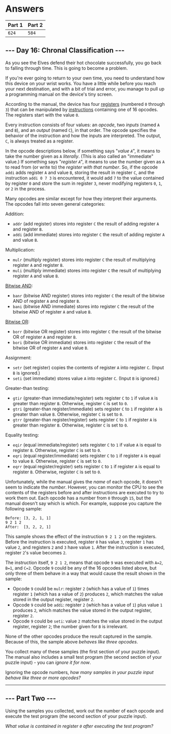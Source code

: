 # Answers

| Part 1 | Part 2 |
| ------ | ------ |
|  `624` |  `584` |

## --- Day 16: Chronal Classification ---

As you see the Elves defend their hot chocolate successfully, you go back to falling through time. This is going to become a problem.

If you're ever going to return to your own time, you need to understand how this device on your wrist works. You have a little while before you reach your next destination, and with a bit of trial and error, you manage to pull up a programming manual on the device's tiny screen.

According to the manual, the device has four [registers](https://en.wikipedia.org/wiki/Hardware_register) (numbered `0` through `3`) that can be manipulated by [instructions](https://en.wikipedia.org/wiki/Instruction_set_architecture#Instructions) containing one of 16 opcodes. The registers start with the value `0`.

Every instruction consists of four values: an _opcode_, two _inputs_ (named `A` and `B`), and an _output_ (named `C`), in that order. The opcode specifies the behavior of the instruction and how the inputs are interpreted. The output, `C`, is always treated as a register.

In the opcode descriptions below, if something says "_value `A`_", it means to take the number given as `A` _literally_. (This is also called an "immediate" value.) If something says "_register `A`_", it means to use the number given as `A` to read from (or write to) the _register with that number_. So, if the opcode `addi` adds register `A` and value `B`, storing the result in register `C`, and the instruction `addi 0 7 3` is encountered, it would add `7` to the value contained by register `0` and store the sum in register `3`, never modifying registers `0`, `1`, or `2` in the process.

Many opcodes are similar except for how they interpret their arguments. The opcodes fall into seven general categories:

Addition:

*   `addr` (add register) stores into register `C` the result of adding register `A` and register `B`.
*   `addi` (add immediate) stores into register `C` the result of adding register `A` and value `B`.

Multiplication:

*   `mulr` (multiply register) stores into register `C` the result of multiplying register `A` and register `B`.
*   `muli` (multiply immediate) stores into register `C` the result of multiplying register `A` and value `B`.

[Bitwise AND](https://en.wikipedia.org/wiki/Bitwise_AND):

*   `banr` (bitwise AND register) stores into register `C` the result of the bitwise AND of register `A` and register `B`.
*   `bani` (bitwise AND immediate) stores into register `C` the result of the bitwise AND of register `A` and value `B`.

[Bitwise OR](https://en.wikipedia.org/wiki/Bitwise_OR):

*   `borr` (bitwise OR register) stores into register `C` the result of the bitwise OR of register `A` and register `B`.
*   `bori` (bitwise OR immediate) stores into register `C` the result of the bitwise OR of register `A` and value `B`.

Assignment:

*   `setr` (set register) copies the contents of register `A` into register `C`. (Input `B` is ignored.)
*   `seti` (set immediate) stores value `A` into register `C`. (Input `B` is ignored.)

Greater-than testing:

*   `gtir` (greater-than immediate/register) sets register `C` to `1` if value `A` is greater than register `B`. Otherwise, register `C` is set to `0`.
*   `gtri` (greater-than register/immediate) sets register `C` to `1` if register `A` is greater than value `B`. Otherwise, register `C` is set to `0`.
*   `gtrr` (greater-than register/register) sets register `C` to `1` if register `A` is greater than register `B`. Otherwise, register `C` is set to `0`.

Equality testing:

*   `eqir` (equal immediate/register) sets register `C` to `1` if value `A` is equal to register `B`. Otherwise, register `C` is set to `0`.
*   `eqri` (equal register/immediate) sets register `C` to `1` if register `A` is equal to value `B`. Otherwise, register `C` is set to `0`.
*   `eqrr` (equal register/register) sets register `C` to `1` if register `A` is equal to register `B`. Otherwise, register `C` is set to `0`.

Unfortunately, while the manual gives the _name_ of each opcode, it doesn't seem to indicate the _number_. However, you can monitor the CPU to see the contents of the registers before and after instructions are executed to try to work them out. Each opcode has a number from `0` through `15`, but the manual doesn't say which is which. For example, suppose you capture the following sample:

    Before: [3, 2, 1, 1]
    9 2 1 2
    After:  [3, 2, 2, 1]
    

This sample shows the effect of the instruction `9 2 1 2` on the registers. Before the instruction is executed, register `0` has value `3`, register `1` has value `2`, and registers `2` and `3` have value `1`. After the instruction is executed, register `2`'s value becomes `2`.

The instruction itself, `9 2 1 2`, means that opcode `9` was executed with `A=2`, `B=1`, and `C=2`. Opcode `9` could be any of the 16 opcodes listed above, but only three of them behave in a way that would cause the result shown in the sample:

*   Opcode `9` could be `mulr`: register `2` (which has a value of `1`) times register `1` (which has a value of `2`) produces `2`, which matches the value stored in the output register, register `2`.
*   Opcode `9` could be `addi`: register `2` (which has a value of `1`) plus value `1` produces `2`, which matches the value stored in the output register, register `2`.
*   Opcode `9` could be `seti`: value `2` matches the value stored in the output register, register `2`; the number given for `B` is irrelevant.

None of the other opcodes produce the result captured in the sample. Because of this, the sample above _behaves like three opcodes_.

You collect many of these samples (the first section of your puzzle input). The manual also includes a small test program (the second section of your puzzle input) - you can _ignore it for now_.

Ignoring the opcode numbers, _how many samples in your puzzle input behave like three or more opcodes?_

-----------------

## --- Part Two ---

Using the samples you collected, work out the number of each opcode and execute the test program (the second section of your puzzle input).

_What value is contained in register `0` after executing the test program?_
